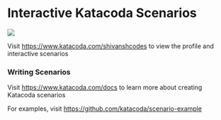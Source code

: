 # Interactive Katacoda Scenarios

[![](http://shields.katacoda.com/katacoda/shivanshcodes/count.svg)](https://www.katacoda.com/shivanshcodes "Get your profile on Katacoda.com")

Visit https://www.katacoda.com/shivanshcodes to view the profile and interactive scenarios

### Writing Scenarios
Visit https://www.katacoda.com/docs to learn more about creating Katacoda scenarios

For examples, visit https://github.com/katacoda/scenario-example

